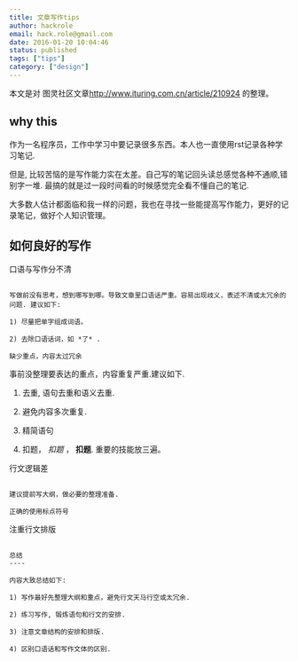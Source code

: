 ```yaml
---
title: 文章写作tips
author: hackrole
email: hack.role@gmail.com
date: 2016-01-20 10:04:46
status: published
tags: ["tips"]
category: ["design"]
---
```




本文是对 图灵社区文章<http://www.ituring.com.cn/article/210924> 的整理。

why this
--------

作为一名程序员，工作中学习中要记录很多东西。本人也一直使用rst记录各种学习笔记.

但是, 比较苦恼的是写作能力实在太差。自己写的笔记回头读总感觉各种不通顺,错别字一堆.
最搞的就是过一段时间看的时候感觉完全看不懂自己的笔记.

大多数人估计都面临和我一样的问题，我也在寻找一些能提高写作能力，更好的记录笔记，做好个人知识管理。

如何良好的写作
--------------

口语与写作分不清
~~~~~~~~~~~~~~~~

写做前没有思考，想到哪写到哪。导致文章里口语话严重。容易出现歧义，表述不清或太冗余的问题. 建议如下:

1) 尽量把单字组成词语。

2) 去除口语话词，如 *了* .

缺少重点，内容太过冗余
~~~~~~~~~~~~~~~~~~~~~~

事前没整理要表达的重点，内容重复严重.建议如下.

1) 去重, 语句去重和语义去重.

2) 避免内容多次重复.

3) 精简语句

4) 扣题， *扣题* ， **扣题**. 重要的技能放三遍。

行文逻辑差
~~~~~~~~~~

建议提前写大纲，做必要的整理准备.

正确的使用标点符号
~~~~~~~~~~~~~~~~~~

注重行文排版
~~~~~~~~~~~~

总结
----

内容大致总结如下:

1) 写作最好先整理大纲和重点，避免行文天马行空或太冗余.

2) 练习写作, 锻炼语句和行文的安排.

3) 注意文章结构的安排和排版.

4) 区别口语话和写作文体的区别.
